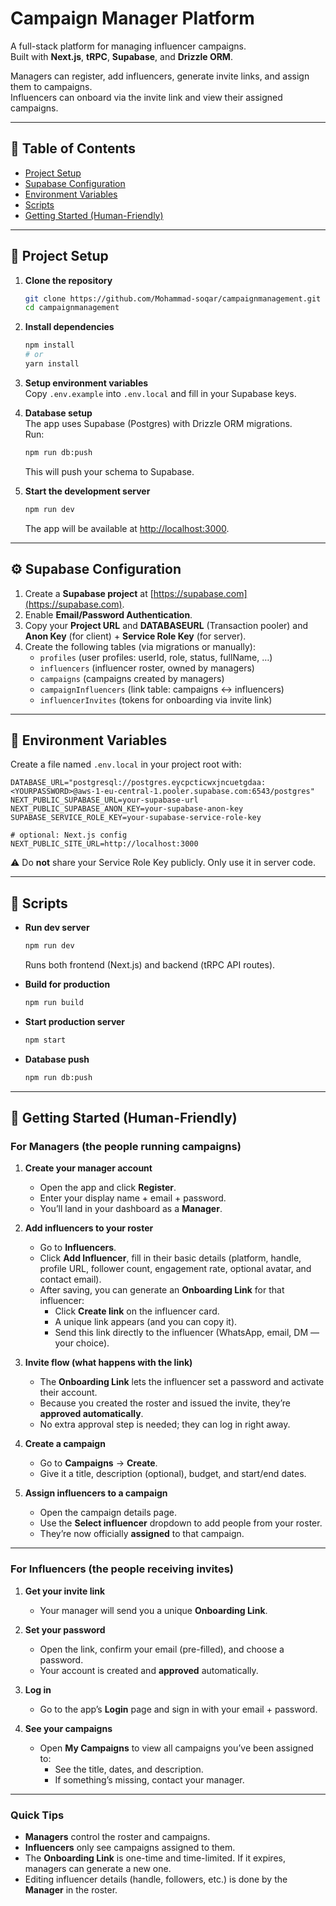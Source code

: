 # Campaign Manager Platform

A full-stack platform for managing influencer campaigns.  
Built with **Next.js**, **tRPC**, **Supabase**, and **Drizzle ORM**.

Managers can register, add influencers, generate invite links, and assign them to campaigns.  
Influencers can onboard via the invite link and view their assigned campaigns.

---

## 📑 Table of Contents
- [Project Setup](#project-setup)
- [Supabase Configuration](#supabase-configuration)
- [Environment Variables](#environment-variables)
- [Scripts](#scripts)
- [Getting Started (Human-Friendly)](#getting-started-human-friendly)

---

## 🚀 Project Setup

1. **Clone the repository**
   ```bash
   git clone https://github.com/Mohammad-soqar/campaignmanagement.git
   cd campaignmanagement
   ```

2. **Install dependencies**
   ```bash
   npm install
   # or
   yarn install
   ```

3. **Setup environment variables**  
   Copy `.env.example` into `.env.local` and fill in your Supabase keys.

4. **Database setup**  
   The app uses Supabase (Postgres) with Drizzle ORM migrations.  
   Run:
   ```bash
   npm run db:push
   ```
   This will push your schema to Supabase.

5. **Start the development server**
   ```bash
   npm run dev
   ```
   The app will be available at [http://localhost:3000](http://localhost:3000).

---

## ⚙️ Supabase Configuration

1. Create a **Supabase project** at [https://supabase.com](https://supabase.com).
2. Enable **Email/Password Authentication**.
3. Copy your **Project URL** and **DATABASEURL** (Transaction pooler) and **Anon Key** (for client) + **Service Role Key** (for server).
4. Create the following tables (via migrations or manually):
   - `profiles` (user profiles: userId, role, status, fullName, …)
   - `influencers` (influencer roster, owned by managers)
   - `campaigns` (campaigns created by managers)
   - `campaignInfluencers` (link table: campaigns ↔ influencers)
   - `influencerInvites` (tokens for onboarding via invite link)

---

## 🔑 Environment Variables

Create a file named `.env.local` in your project root with:

```env
DATABASE_URL="postgresql://postgres.eycpcticwxjncuetgdaa:<YOURPASSWORD>@aws-1-eu-central-1.pooler.supabase.com:6543/postgres"
NEXT_PUBLIC_SUPABASE_URL=your-supabase-url
NEXT_PUBLIC_SUPABASE_ANON_KEY=your-supabase-anon-key
SUPABASE_SERVICE_ROLE_KEY=your-supabase-service-role-key

# optional: Next.js config
NEXT_PUBLIC_SITE_URL=http://localhost:3000
```

⚠️ Do **not** share your Service Role Key publicly. Only use it in server code.

---

## 📜 Scripts

- **Run dev server**  
  ```bash
  npm run dev
  ```
  Runs both frontend (Next.js) and backend (tRPC API routes).

- **Build for production**  
  ```bash
  npm run build
  ```

- **Start production server**  
  ```bash
  npm start
  ```
  
- **Database push**  
  ```bash
  npm run db:push
  ```

---

## 🎯 Getting Started (Human-Friendly)

### For Managers (the people running campaigns)

1. **Create your manager account**
   - Open the app and click **Register**.
   - Enter your display name + email + password.  
   - You’ll land in your dashboard as a **Manager**.

2. **Add influencers to your roster**
   - Go to **Influencers**.
   - Click **Add Influencer**, fill in their basic details (platform, handle, profile URL, follower count, engagement rate, optional avatar, and contact email).
   - After saving, you can generate an **Onboarding Link** for that influencer:
     - Click **Create link** on the influencer card.
     - A unique link appears (and you can copy it).  
     - Send this link directly to the influencer (WhatsApp, email, DM — your choice).

3. **Invite flow (what happens with the link)**
   - The **Onboarding Link** lets the influencer set a password and activate their account.
   - Because you created the roster and issued the invite, they’re **approved automatically**.
   - No extra approval step is needed; they can log in right away.

4. **Create a campaign**
   - Go to **Campaigns** → **Create**.
   - Give it a title, description (optional), budget, and start/end dates.

5. **Assign influencers to a campaign**
   - Open the campaign details page.
   - Use the **Select influencer** dropdown to add people from your roster.
   - They’re now officially **assigned** to that campaign.

---

### For Influencers (the people receiving invites)

1. **Get your invite link**
   - Your manager will send you a unique **Onboarding Link**.

2. **Set your password**
   - Open the link, confirm your email (pre-filled), and choose a password.
   - Your account is created and **approved** automatically.

3. **Log in**
   - Go to the app’s **Login** page and sign in with your email + password.

4. **See your campaigns**
   - Open **My Campaigns** to view all campaigns you’ve been assigned to:
     - See the title, dates, and description.
     - If something’s missing, contact your manager.

---

### Quick Tips
- **Managers** control the roster and campaigns.  
- **Influencers** only see campaigns assigned to them.  
- The **Onboarding Link** is one-time and time-limited. If it expires, managers can generate a new one.  
- Editing influencer details (handle, followers, etc.) is done by the **Manager** in the roster.  
